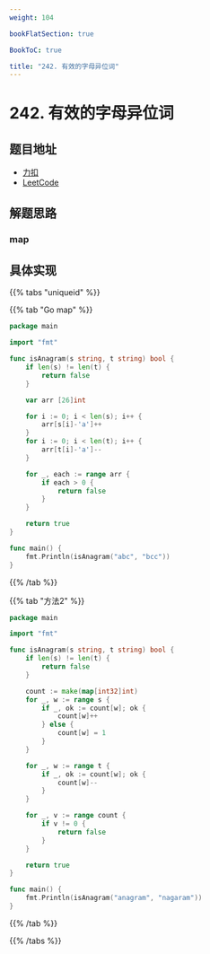 ```yaml
---
weight: 104

bookFlatSection: true

BookToC: true

title: "242. 有效的字母异位词"
---
```


# 242. 有效的字母异位词

## 题目地址

+ [力扣](https://leetcode.cn/problems/valid-anagram/)
+ [LeetCode](https://leetcode.com/problems/valid-anagram/)

## 解题思路

### map

## 具体实现

{{% tabs "uniqueid" %}}

{{% tab "Go map" %}}

```go
package main

import "fmt"

func isAnagram(s string, t string) bool {
	if len(s) != len(t) {
		return false
	}

	var arr [26]int

	for i := 0; i < len(s); i++ {
		arr[s[i]-'a']++
	}
	for i := 0; i < len(t); i++ {
		arr[t[i]-'a']--
	}

	for _, each := range arr {
		if each > 0 {
			return false
		}
	}

	return true
}

func main() {
	fmt.Println(isAnagram("abc", "bcc"))
}


```

{{% /tab  %}}

{{% tab "方法2" %}}

```go
package main

import "fmt"

func isAnagram(s string, t string) bool {
	if len(s) != len(t) {
		return false
	}

	count := make(map[int32]int)
	for _, w := range s {
		if _, ok := count[w]; ok {
			count[w]++
		} else {
			count[w] = 1
		}
	}

	for _, w := range t {
		if _, ok := count[w]; ok {
			count[w]--
		}
	}

	for _, v := range count {
		if v != 0 {
			return false
		}
	}

	return true
}

func main() {
	fmt.Println(isAnagram("anagram", "nagaram"))
}

```

{{% /tab  %}}

{{% /tabs  %}}
